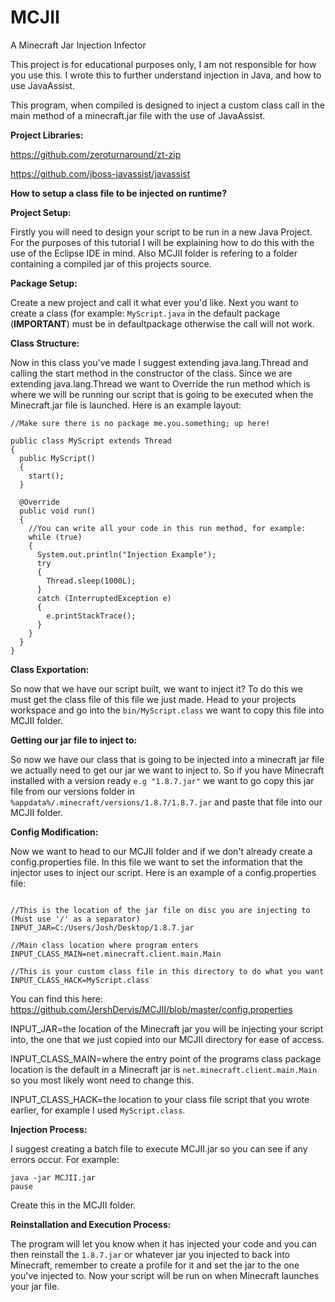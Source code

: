 # MCJII
A Minecraft Jar Injection Infector

This project is for educational purposes only, I am not responsible for how you use this. I wrote this to further understand injection in Java, and how to use JavaAssist.

This program, when compiled is designed to inject a custom class call in the main method of a minecraft.jar file with the use of JavaAssist.

**Project Libraries:**

https://github.com/zeroturnaround/zt-zip

https://github.com/jboss-javassist/javassist

**How to setup a class file to be injected on runtime?**

**Project Setup:**

Firstly you will need to design your script to be run in a new Java Project. For the purposes of this tutorial I will be explaining how to do this with the use of the Eclipse IDE in mind. Also MCJII folder is refering to a folder containing a compiled jar of this projects source.

**Package Setup:**

Create a new project and call it what ever you'd like.
Next you want to create a class (for example: `MyScript.java` in the default package (**IMPORTANT**) must be in defaultpackage otherwise the call will not work.

**Class Structure:**

Now in this class you've made I suggest extending java.lang.Thread and calling the start method in the constructor of the class.
Since we are extending java.lang.Thread we want to Override the run method which is where we will be running our script that is going to be executed when the Minecraft.jar file is launched. Here is an example layout:

```
//Make sure there is no package me.you.something; up here!

public class MyScript extends Thread
{
  public MyScript()
  {
    start();
  }
  
  @Override
  public void run()
  {
    //You can write all your code in this run method, for example:
    while (true)
    {
      System.out.println("Injection Example");
      try
      {
        Thread.sleep(1000L);
      }
      catch (InterruptedException e)
      {
        e.printStackTrace();
      }
    }
  }
}
```

**Class Exportation:**

So now that we have our script built, we want to inject it? To do this we must get the class file of this file we just made. Head to your projects workspace and go into the `bin/MyScript.class` we want to copy this file into MCJII folder.

**Getting our jar file to inject to:**

So now we have our class that is going to be injected into a minecraft jar file we actually need to get our jar we want to inject to. So if you have Minecraft installed with a version ready `e.g "1.8.7.jar"` we want to go copy this jar file from our versions folder in `%appdata%/.minecraft/versions/1.8.7/1.8.7.jar` and paste that file into our MCJII folder.

**Config Modification:**

Now we want to head to our MCJII folder and if we don't already create a config.properties file. In this file we want to set the information that the injector uses to inject our script. Here is an example of a config.properties file:

```

//This is the location of the jar file on disc you are injecting to (Must use '/' as a separator)
INPUT_JAR=C:/Users/Josh/Desktop/1.8.7.jar

//Main class location where program enters
INPUT_CLASS_MAIN=net.minecraft.client.main.Main

//This is your custom class file in this directory to do what you want
INPUT_CLASS_HACK=MyScript.class
```
You can find this here:
https://github.com/JershDervis/MCJII/blob/master/config.properties

INPUT_JAR=the location of the Minecraft jar you will be injecting your script into, the one that we just copied into our MCJII directory for ease of access.

INPUT_CLASS_MAIN=where the entry point of the programs class package location is the default in a Minecraft jar is `net.minecraft.client.main.Main` so you most likely wont need to change this.

INPUT_CLASS_HACK=the location to your class file script that you wrote earlier, for example I used `MyScript.class`.

**Injection Process:**

I suggest creating a batch file to execute MCJII.jar so you can see if any errors occur. For example:
```
java -jar MCJII.jar
pause
```
Create this in the MCJII folder.

**Reinstallation and Execution Process:**

The program will let you know when it has injected your code and you can then reinstall the `1.8.7.jar` or whatever jar you injected to back into Minecraft, remember to create a profile for it and set the jar to the one you've injected to. Now your script will be run on when Minecraft launches your jar file.
